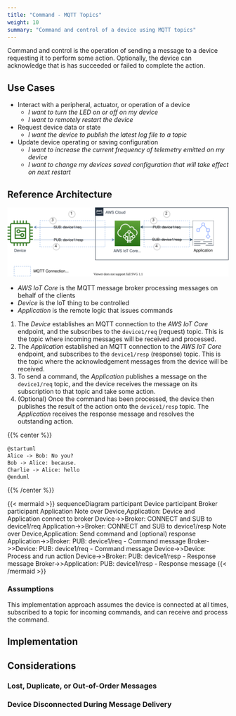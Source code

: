 ```yaml
---
title: "Command - MQTT Topics"
weight: 10
summary: "Command and control of a device using MQTT topics"
---
```


Command and control is the operation of sending a message to a device requesting it to perform some action. Optionally, the device can acknowledge that is has succeeded or failed to complete the action.

## Use Cases

- Interact with a peripheral, actuator, or operation of a device
  - _I want to turn the LED on or off on my device_
  - _I want to remotely restart the device_
- Request device data or state
  - _I want the device to publish the latest log file to a topic_
- Update device operating or saving configuration
  - _I want to increase the current frequency of telemetry emitted on my device_
  - _I want to change my devices saved configuration that will take effect on next restart_

## Reference Architecture

![Command and control via MQTT topics](architecture.svg)

- _AWS IoT Core_ is the MQTT message broker processing messages on behalf of the clients
- _Device_ is the IoT thing to be controlled
- _Application_ is the remote logic that issues commands

1. The _Device_ establishes an MQTT connection to the _AWS IoT Core_ endpoint, and the subscribes to the `device1/req` (request) topic. This is the topic where incoming messages will be received and processed.
1. The _Application_ established an MQTT connection to the _AWS IoT Core_ endpoint, and subscribes to the `device1/resp` (response) topic. This is the topic where the acknowledgement messages from the device will be received.
1. To send a command, the _Application_ publishes a message on the `device1/req` topic, and the device receives the message on its subscription to that topic and take some action.
1. (Optional) Once the command has been processed, the device then publishes the result of the action onto the `device1/resp` topic. The _Application_ receives the response message and resolves the outstanding action.

{{% center %}}

```plantuml
@startuml
Alice -> Bob: No you?
Bob -> Alice: because.
Charlie -> Alice: hello
@enduml
```

{{% /center %}}

{{< mermaid >}}
sequenceDiagram
participant Device
participant Broker
participant Application
Note over Device,Application: Device and Application connect to broker
Device->>Broker: CONNECT and SUB to device1/req
Application->>Broker: CONNECT and SUB to device1/resp
Note over Device,Application: Send command and (optional) response
Application->>Broker: PUB: device1/req - Command message
Broker->>Device: PUB: device1/req - Command message
Device->>Device: Process and run action
Device->>Broker: PUB: device1/resp - Response message
Broker->>Application: PUB: device1/resp - Response message
{{< /mermaid >}}

### Assumptions

This implementation approach assumes the device is connected at all times, subscribed to a topic for incoming commands, and can receive and process the command.

## Implementation

## Considerations

### Lost, Duplicate, or Out-of-Order Messages

### Device Disconnected During Message Delivery
